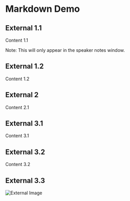 # Markdown Demo

## External 1.1

Content 1.1

Note: This will only appear in the speaker notes window.

## External 1.2

Content 1.2

## External 2

Content 2.1

## External 3.1

Content 3.1

## External 3.2

Content 3.2

## External 3.3

![External Image](https://s3.amazonaws.com/static.slid.es/logo/v2/slides-symbol-512x512.png)


